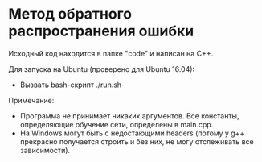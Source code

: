 # Метод обратного распространения ошибки

Исходный код находится в папке "code" и написан на C++.

Для запуска на Ubuntu (проверено для Ubuntu 16.04):
- Вызвать bash-скрипт ./run.sh

Примечание:
- Программа не принимает никаких аргументов. Все константы, определяющие обучение сети, определены в main.cpp.
- На Windows могут быть с недостающими headers (потому у g++ прекрасно получается строить и без них, не могу отслеживать все зависимости).
